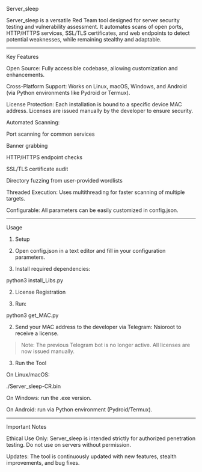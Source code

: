 Server_sleep

Server_sleep is a versatile Red Team tool designed for server security testing and vulnerability assessment. It automates scans of open ports, HTTP/HTTPS services, SSL/TLS certificates, and web endpoints to detect potential weaknesses, while remaining stealthy and adaptable.


---

Key Features

Open Source: Fully accessible codebase, allowing customization and enhancements.

Cross-Platform Support: Works on Linux, macOS, Windows, and Android (via Python environments like Pydroid or Termux).

License Protection: Each installation is bound to a specific device MAC address. Licenses are issued manually by the developer to ensure security.

Automated Scanning:

Port scanning for common services

Banner grabbing

HTTP/HTTPS endpoint checks

SSL/TLS certificate audit

Directory fuzzing from user-provided wordlists


Threaded Execution: Uses multithreading for faster scanning of multiple targets.

Configurable: All parameters can be easily customized in config.json.



---

Usage

1. Setup

1. Open config.json in a text editor and fill in your configuration parameters.


2. Install required dependencies:



python3 install_Libs.py

2. License Registration

1. Run:



python3 get_MAC.py

2. Send your MAC address to the developer via Telegram: Nsioroot to receive a license.



> Note: The previous Telegram bot is no longer active. All licenses are now issued manually.



3. Run the Tool

On Linux/macOS:


./Server_sleep-CR.bin

On Windows: run the .exe version.

On Android: run via Python environment (Pydroid/Termux).



---

Important Notes

Ethical Use Only: Server_sleep is intended strictly for authorized penetration testing. Do not use on servers without permission.

Updates: The tool is continuously updated with new features, stealth improvements, and bug fixes.
